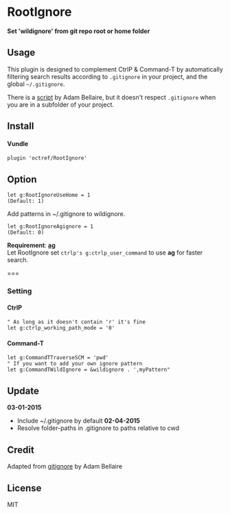 # RootIgnore

**Set 'wildignore' from git repo root or home folder**

## Usage
This plugin is designed to complement CtrlP & Command-T by automatically
filtering search results according to `.gitignore` in your project, and
the global `~/.gitignore`.

There is a [script](http://www.vim.org/scripts/script.php?script_id=2557) by
Adam Bellaire, but it doesn't respect `.gitignore` when you are in a subfolder
of your project.

## Install
#### Vundle

```Vim
plugin 'octref/RootIgnore'
```

## Option
```
let g:RootIgnoreUseHome = 1
(Default: 1)
```
Add patterns in ~/.gitignore to wildignore.

```
let g:RootIgnoreAgignore = 1
(Default: 0)
```
**Requirement**: [**ag**](https://github.com/ggreer/the_silver_searcher)  
Let RootIgnore set `ctrlp's g:ctrlp_user_command` to use **ag** for
faster search.

===

### Setting

#### CtrlP
```Vim
" As long as it doesn't contain 'r' it's fine
let g:ctrlp_working_path_mode = '0'
```

#### Command-T
```Vim
let g:CommandTTraverseSCM = 'pwd'
" If you want to add your own ignore pattern
let g:CommandTWildIgnore = &wildignore . ',myPattern"
```

## Update

**03-01-2015**
- Include ~/.gitignore by default
**02-04-2015**
- Resolve folder-paths in .gitignore to paths relative to cwd

## Credit
Adapted from [gitignore](http://www.vim.org/scripts/script.php?script_id=2557)
by Adam Bellaire

## License
MIT

